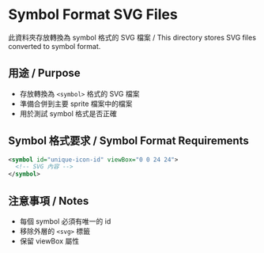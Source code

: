 # Symbol Format SVG Files

此資料夾存放轉換為 symbol 格式的 SVG 檔案 / This directory stores SVG files converted to symbol format.

## 用途 / Purpose

- 存放轉換為 `<symbol>` 格式的 SVG 檔案
- 準備合併到主要 sprite 檔案中的檔案
- 用於測試 symbol 格式是否正確

## Symbol 格式要求 / Symbol Format Requirements

```xml
<symbol id="unique-icon-id" viewBox="0 0 24 24">
  <!-- SVG 內容 -->
</symbol>
```

## 注意事項 / Notes

- 每個 symbol 必須有唯一的 id
- 移除外層的 `<svg>` 標籤
- 保留 viewBox 屬性